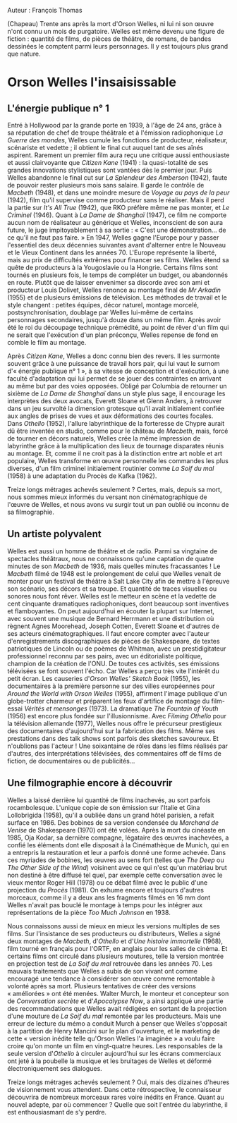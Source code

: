Auteur : François Thomas

(Chapeau) Trente ans après la mort d'Orson Welles, ni lui ni son œuvre n'ont connu un mois de purgatoire. Welles est même devenu une figure de fiction&nbsp;: quantité de films, de pièces de théâtre, de romans, de bandes dessinées le comptent parmi leurs personnages. Il y est toujours plus grand que nature.

# Orson Welles l'insaisissable

## L'énergie publique n°&nbsp;1

Entré à Hollywood par la grande porte en 1939, à l'âge de 24 ans, grâce à sa réputation de chef de troupe théâtrale et à l'émission radiophonique *La Guerre des mondes*, Welles cumule les fonctions de producteur, réalisateur, scénariste et vedette&nbsp;; il obtient le final cut auquel tant de ses aînés aspirent. Rarement un premier film aura reçu une critique aussi enthousiaste et aussi clairvoyante que *Citizen Kane* (1941)&nbsp;: la quasi-totalité de ses grandes innovations stylistiques sont vantées dès le premier jour. Puis Welles abandonne le final cut sur *La Splendeur des Amberson* (1942), faute de pouvoir rester plusieurs mois sans salaire. Il garde le contrôle de *Macbeth* (1948), et dans une moindre mesure de *Voyage au pays de la peur* (1942), film qu'il supervise comme producteur sans le réaliser. Mais il perd la partie sur *It's All True* (1942), que RKO préfère même ne pas monter, et *Le Criminel* (1946). Quant à *La Dame de Shanghaï* (1947), ce film ne comporte aucun nom de réalisateur au générique et Welles, inconscient de son aura future, le juge impitoyablement à sa sortie&nbsp;: «&nbsp;C'est une démonstration... de ce qu'il ne faut pas faire.&nbsp;» En 1947, Welles gagne l'Europe pour y passer l'essentiel des deux décennies suivantes avant d'alterner entre le Nouveau et le Vieux Continent dans les années 70. L'Europe représente la liberté, mais au prix de difficultés extrêmes pour financer ses films. Welles étend sa quête de producteurs à la Yougoslavie ou la Hongrie. Certains films sont tournés en plusieurs fois, le temps de compléter un budget, ou abandonnés en route. Plutôt que de laisser envenimer sa discorde avec son ami et producteur Louis Dolivet, Welles renonce au montage final de *Mr Arkadin* (1955) et de plusieurs émissions de télévision. Les méthodes de travail et le style changent&nbsp;: petites équipes, décor naturel, montage morcelé, postsynchronisation, doublage par Welles lui-même de certains personnages secondaires, jusqu'à douze dans un même film. Après avoir été le roi du découpage technique prémédité, au point de rêver d'un film qui ne serait que l'exécution d'un plan préconçu, Welles repense de fond en comble le film au montage.

Après *Citizen Kane*, Welles a donc connu bien des revers. Il les surmonte souvent grâce à une puissance de travail hors pair, qui lui vaut le surnom d'«&nbsp;énergie publique n°&nbsp;1&nbsp;», à sa vitesse de conception et d'exécution, à une faculté d'adaptation qui lui permet de se jouer des contraintes en arrivant au même but par des voies opposées. Obligé par Columbia de retourner un sixième de *La Dame de Shanghaï* dans un style plus sage, il encourage les interprètes des deux avocats, Everett Sloane et Glenn Anders, à retrouver dans un jeu survolté la dimension grotesque qu'il avait initialement confiée aux angles de prises de vues et aux déformations des courtes focales. Dans *Othello* (1952), l'allure labyrinthique de la forteresse de Chypre aurait dû être inventée en studio, comme pour le château de *Macbeth*, mais, forcé de tourner en décors naturels, Welles crée la même impression de labyrinthe grâce à la multiplication des lieux de tournage disparates réunis au montage. Et, comme il ne croit pas à la distinction entre art noble et art populaire, Welles transforme en œuvre personnelle les commandes les plus diverses, d'un film criminel initialement routinier comme *La Soif du mal* (1958) à une adaptation du Procès de Kafka (1962).

Treize longs métrages achevés seulement&nbsp;? Certes, mais, depuis sa mort, nous sommes mieux informés du versant non cinématographique de l'œuvre de Welles, et nous avons vu surgir tout un pan oublié ou inconnu de sa filmographie.

## Un artiste polyvalent

Welles est aussi un homme de théâtre et de radio. Parmi sa vingtaine de spectacles théâtraux, nous ne connaissons qu'une captation de quatre minutes de son *Macbeth* de 1936, mais quelles minutes fracassantes&nbsp;! Le *Macbeth* filmé de 1948 est le prolongement de celui que Welles venait de monter pour un festival de théâtre à Salt Lake City afin de mettre à l'épreuve son scénario, ses décors et sa troupe. Et quantité de traces visuelles ou sonores nous font rêver. Welles est le metteur en scène et la vedette de cent cinquante dramatiques radiophoniques, dont beaucoup sont inventives et flamboyantes. On peut aujourd'hui en écouter la plupart sur Internet, avec souvent une musique de Bernard Herrmann et une distribution où règnent Agnes Moorehead, Joseph Cotten, Everett Sloane et d'autres de ses acteurs cinématographiques. Il faut encore compter avec l'auteur d'enregistrements discographiques de pièces de Shakespeare, de textes patriotiques de Lincoln ou de poèmes de Whitman, avec un prestidigitateur professionnel reconnu par ses pairs, avec un éditorialiste politique, champion de la création de l'ONU. De toutes ces activités, ses émissions télévisées se font souvent l'écho. Car Welles a perçu très vite l'intérêt du petit écran. Les causeries d'*Orson Welles' Sketch Book* (1955), les documentaires à la première personne sur des villes européennes pour *Around the World with Orson Welles* (1955), affirment l'image publique d'un globe-trotter charmeur et préparent les feux d'artifice de montage du film-essai *Vérités et mensonges* (1973). La dramatique *The Fountain of Youth* (1956) est encore plus fondée sur l'illusionnisme. Avec *Filming Othello* pour la télévision allemande (1977), Welles nous offre le précurseur prestigieux des documentaires d'aujourd'hui sur la fabrication des films. Même ses prestations dans des talk shows sont parfois des sketches savoureux. Et n'oublions pas l'acteur&nbsp;! Une soixantaine de rôles dans les films réalisés par d'autres, des interprétations télévisées, des commentaires off de films de fiction, de documentaires ou de publicités...

## Une filmographie encore à découvrir

Welles a laissé derrière lui quantité de films inachevés, au sort parfois rocambolesque. L'unique copie de son émission sur l'Italie et Gina Lollobrigida (1958), qu'il a oubliée dans un grand hôtel parisien, a refait surface en 1986. Des bobines de sa version condensée du *Marchand de Venise* de Shakespeare (1970) ont été volées. Après la mort du cinéaste en 1985, Oja Kodar, sa dernière compagne, légataire des œuvres inachevées, a confié les éléments dont elle disposait à la Cinémathèque de Munich, qui en a entrepris la restauration et leur a parfois donné une forme achevée. Dans ces myriades de bobines, les œuvres au sens fort (telles que *The Deep* ou *The Other Side of the Wind*) voisinent avec ce qui n'est qu'un matériau brut non destiné à être diffusé tel quel, par exemple cette conversation avec le vieux mentor Roger Hill (1978) ou ce débat filmé avec le public d'une projection du *Procès* (1981). On exhume encore et toujours d'autres morceaux, comme il y a deux ans les fragments filmés en 16 mm dont Welles n'avait pas bouclé le montage à temps pour les intégrer aux représentations de la pièce *Too Much Johnson* en 1938.

Nous connaissons aussi de mieux en mieux les versions multiples de ses films. Sur l'insistance de ses producteurs ou distributeurs, Welles a signé deux montages de *Macbeth*, d'*Othello* et d'*Une histoire immortelle* (1968), film tourné en français pour l'ORTF, en anglais pour les salles de cinéma. Et certains films ont circulé dans plusieurs moutures, telle la version montrée en projection test de *La Soif du mal* retrouvée dans les années 70. Les mauvais traitements que Welles a subis de son vivant ont comme encouragé une tendance à considérer son œuvre comme remontable à volonté après sa mort. Plusieurs tentatives de créer des versions «&nbsp;améliorées&nbsp;» ont été menées. Walter Murch, le monteur et concepteur son de *Conversation secrète* et d'*Apocalypse Now*, a ainsi appliqué une partie des recommandations que Welles avait rédigées en sortant de la projection d'une mouture de *La Soif du mal* remontée par les producteurs. Mais une erreur de lecture du mémo a conduit Murch à penser que Welles s'opposait à la partition de Henry Mancini sur le plan d'ouverture, et le marketing de cette «&nbsp;version inédite telle qu'Orson Welles l'a imaginée&nbsp;» a voulu faire croire qu'on monte un film en vingt-quatre heures. Les responsables de la seule version d'*Othello* à circuler aujourd'hui sur les écrans commerciaux ont jeté à la poubelle la musique et les bruitages de Welles et déformé électroniquement ses dialogues.

Treize longs métrages achevés seulement&nbsp;? Oui, mais des dizaines d'heures de visionnement vous attendent. Dans cette rétrospective, le connaisseur découvrira de nombreux morceaux rares voire inédits en France. Quant au nouvel adepte, par où commencer&nbsp;? Quelle que soit l'entrée du labyrinthe, il est enthousiasmant de s'y perdre.